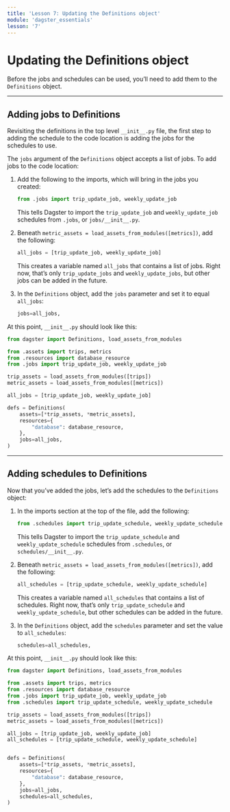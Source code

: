 ```yaml
---
title: 'Lesson 7: Updating the Definitions object'
module: 'dagster_essentials'
lesson: '7'
---
```


# Updating the Definitions object

Before the jobs and schedules can be used, you’ll need to add them to the `Definitions` object.

---

## Adding jobs to Definitions

Revisiting the definitions in the top level `__init__.py` file, the first step to adding the schedule to the code location is adding the jobs for the schedules to use.

The `jobs` argument of the `Definitions` object accepts a list of jobs. To add jobs to the code location:

1. Add the following to the imports, which will bring in the jobs you created:

   ```python
   from .jobs import trip_update_job, weekly_update_job
   ```

   This tells Dagster to import the `trip_update_job` and `weekly_update_job` schedules from `.jobs`, or `jobs/__init__.py`.

2. Beneath `metric_assets = load_assets_from_modules([metrics])`, add the following:

   ```python
   all_jobs = [trip_update_job, weekly_update_job]
   ```

   This creates a variable named `all_jobs` that contains a list of jobs. Right now, that’s only `trip_update_jobs` and `weekly_update_jobs`, but other jobs can be added in the future.

3. In the `Definitions` object, add the `jobs` parameter and set it to equal `all_jobs`:

   ```python
   jobs=all_jobs,
   ```

At this point, `__init__.py` should look like this:

```python
from dagster import Definitions, load_assets_from_modules

from .assets import trips, metrics
from .resources import database_resource
from .jobs import trip_update_job, weekly_update_job

trip_assets = load_assets_from_modules([trips])
metric_assets = load_assets_from_modules([metrics])

all_jobs = [trip_update_job, weekly_update_job]

defs = Definitions(
    assets=[*trip_assets, *metric_assets],
    resources={
        "database": database_resource,
    },
    jobs=all_jobs,
)
```

---

## Adding schedules to Definitions

Now that you’ve added the jobs, let’s add the schedules to the `Definitions` object:

1. In the imports section at the top of the file, add the following:

   ```python
   from .schedules import trip_update_schedule, weekly_update_schedule
   ```

   This tells Dagster to import the `trip_update_schedule` and `weekly_update_schedule` schedules from `.schedules`, or `schedules/__init__.py`.

2. Beneath `metric_assets = load_assets_from_modules([metrics])`, add the following:

   ```python
   all_schedules = [trip_update_schedule, weekly_update_schedule]
   ```

   This creates a variable named `all_schedules` that contains a list of schedules. Right now, that’s only `trip_update_schedule` and `weekly_update_schedule`, but other schedules can be added in the future.

3. In the `Definitions` object, add the `schedules` parameter and set the value to `all_schedules`:

   ```python
   schedules=all_schedules,
   ```

At this point, `__init__.py` should look like this:

```python
from dagster import Definitions, load_assets_from_modules

from .assets import trips, metrics
from .resources import database_resource
from .jobs import trip_update_job, weekly_update_job
from .schedules import trip_update_schedule, weekly_update_schedule

trip_assets = load_assets_from_modules([trips])
metric_assets = load_assets_from_modules([metrics])

all_jobs = [trip_update_job, weekly_update_job]
all_schedules = [trip_update_schedule, weekly_update_schedule]


defs = Definitions(
    assets=[*trip_assets, *metric_assets],
    resources={
        "database": database_resource,
    },
    jobs=all_jobs,
    schedules=all_schedules,
)
```
